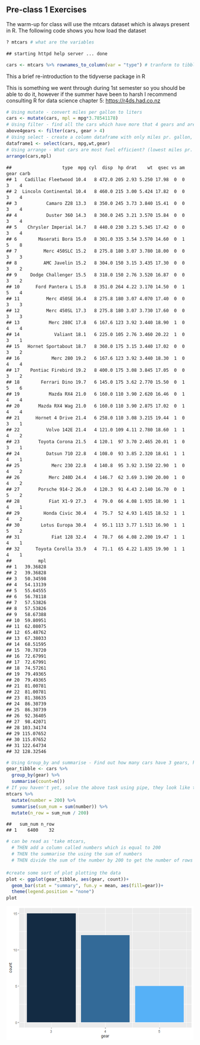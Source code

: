 Pre-class 1 Exercises
---------------------

The warm-up for class will use the mtcars dataset which is always present in R. The following code shows you how load the dataset

``` r
? mtcars # what are the variables
```

    ## starting httpd help server ... done

``` r
cars <- mtcars %>% rownames_to_column(var = "type") # tranform to tibble
```

This a brief re-introduction to the tidyverse package in R

This is something we went through during 1st semester so you should be able to do it, however if the summer have been to harsh I recommend consulting R for data science chapter 5: <https://r4ds.had.co.nz>

``` r
# Using mutate - convert miles per gallon to liters
cars <- mutate(cars, mpl = mpg*3.78541178)
# Using filter - find all the cars which have more that 4 gears and are automatic
above4gears <- filter(cars, gear > 4)
# Using select - create a column dataframe with only miles pr. gallon, weight and number og gears
dataframe1 <- select(cars, mpg,wt,gear)
# Using arrange - What cars are most fuel efficient? (lowest miles pr. liter/gallon)
arrange(cars,mpl)
```

    ##                   type  mpg cyl  disp  hp drat    wt  qsec vs am gear carb
    ## 1   Cadillac Fleetwood 10.4   8 472.0 205 2.93 5.250 17.98  0  0    3    4
    ## 2  Lincoln Continental 10.4   8 460.0 215 3.00 5.424 17.82  0  0    3    4
    ## 3           Camaro Z28 13.3   8 350.0 245 3.73 3.840 15.41  0  0    3    4
    ## 4           Duster 360 14.3   8 360.0 245 3.21 3.570 15.84  0  0    3    4
    ## 5    Chrysler Imperial 14.7   8 440.0 230 3.23 5.345 17.42  0  0    3    4
    ## 6        Maserati Bora 15.0   8 301.0 335 3.54 3.570 14.60  0  1    5    8
    ## 7          Merc 450SLC 15.2   8 275.8 180 3.07 3.780 18.00  0  0    3    3
    ## 8          AMC Javelin 15.2   8 304.0 150 3.15 3.435 17.30  0  0    3    2
    ## 9     Dodge Challenger 15.5   8 318.0 150 2.76 3.520 16.87  0  0    3    2
    ## 10      Ford Pantera L 15.8   8 351.0 264 4.22 3.170 14.50  0  1    5    4
    ## 11          Merc 450SE 16.4   8 275.8 180 3.07 4.070 17.40  0  0    3    3
    ## 12          Merc 450SL 17.3   8 275.8 180 3.07 3.730 17.60  0  0    3    3
    ## 13           Merc 280C 17.8   6 167.6 123 3.92 3.440 18.90  1  0    4    4
    ## 14             Valiant 18.1   6 225.0 105 2.76 3.460 20.22  1  0    3    1
    ## 15   Hornet Sportabout 18.7   8 360.0 175 3.15 3.440 17.02  0  0    3    2
    ## 16            Merc 280 19.2   6 167.6 123 3.92 3.440 18.30  1  0    4    4
    ## 17    Pontiac Firebird 19.2   8 400.0 175 3.08 3.845 17.05  0  0    3    2
    ## 18        Ferrari Dino 19.7   6 145.0 175 3.62 2.770 15.50  0  1    5    6
    ## 19           Mazda RX4 21.0   6 160.0 110 3.90 2.620 16.46  0  1    4    4
    ## 20       Mazda RX4 Wag 21.0   6 160.0 110 3.90 2.875 17.02  0  1    4    4
    ## 21      Hornet 4 Drive 21.4   6 258.0 110 3.08 3.215 19.44  1  0    3    1
    ## 22          Volvo 142E 21.4   4 121.0 109 4.11 2.780 18.60  1  1    4    2
    ## 23       Toyota Corona 21.5   4 120.1  97 3.70 2.465 20.01  1  0    3    1
    ## 24          Datsun 710 22.8   4 108.0  93 3.85 2.320 18.61  1  1    4    1
    ## 25            Merc 230 22.8   4 140.8  95 3.92 3.150 22.90  1  0    4    2
    ## 26           Merc 240D 24.4   4 146.7  62 3.69 3.190 20.00  1  0    4    2
    ## 27       Porsche 914-2 26.0   4 120.3  91 4.43 2.140 16.70  0  1    5    2
    ## 28           Fiat X1-9 27.3   4  79.0  66 4.08 1.935 18.90  1  1    4    1
    ## 29         Honda Civic 30.4   4  75.7  52 4.93 1.615 18.52  1  1    4    2
    ## 30        Lotus Europa 30.4   4  95.1 113 3.77 1.513 16.90  1  1    5    2
    ## 31            Fiat 128 32.4   4  78.7  66 4.08 2.200 19.47  1  1    4    1
    ## 32      Toyota Corolla 33.9   4  71.1  65 4.22 1.835 19.90  1  1    4    1
    ##          mpl
    ## 1   39.36828
    ## 2   39.36828
    ## 3   50.34598
    ## 4   54.13139
    ## 5   55.64555
    ## 6   56.78118
    ## 7   57.53826
    ## 8   57.53826
    ## 9   58.67388
    ## 10  59.80951
    ## 11  62.08075
    ## 12  65.48762
    ## 13  67.38033
    ## 14  68.51595
    ## 15  70.78720
    ## 16  72.67991
    ## 17  72.67991
    ## 18  74.57261
    ## 19  79.49365
    ## 20  79.49365
    ## 21  81.00781
    ## 22  81.00781
    ## 23  81.38635
    ## 24  86.30739
    ## 25  86.30739
    ## 26  92.36405
    ## 27  98.42071
    ## 28 103.34174
    ## 29 115.07652
    ## 30 115.07652
    ## 31 122.64734
    ## 32 128.32546

``` r
# Using Group_by and summarise - Find out how many cars have 3 gears, how many have 4 and how many have 5 (tip use n(), with summarise to count number of occurences)
gear_tibble <- cars %>% 
  group_by(gear) %>% 
  summarise(count=n())
# If you haven't yet, solve the above task using pipe, they look like this '%>%' and can be read as 'then' e.g. the following lines:
mtcars %>% 
  mutate(number = 200) %>% 
  summarise(sum_num = sum(number)) %>% 
  mutate(n_row = sum_num / 200)
```

    ##   sum_num n_row
    ## 1    6400    32

``` r
# can be read as 'take mtcars, 
  # THEN add a column called numbers which is equal to 200
  # THEN the summarise the using the sum of numbers 
  # THEN divide the sum of the number by 200 to get the number of rows

#create some sort of plot plotting the data
plot <- ggplot(gear_tibble, aes(gear, count))+
  geom_bar(stat = "summary", fun.y = mean, aes(fill=gear))+
  theme(legend.position = "none")
plot
```

![](pre_class_1_exercises_files/figure-markdown_github/unnamed-chunk-1-1.png)
